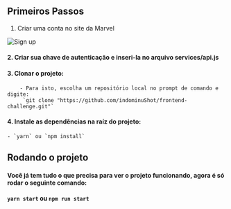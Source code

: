 ## Primeiros Passos

1. Criar uma conta no site da Marvel

![Sign up](https://github.com/indominuShot/frontend-challenge/blob/frontend-challenge/LuanSouza/assets/Anota%C3%A7%C3%A3o%202020-06-06%20194159.png?raw=true)



#### 2. Criar sua chave de autenticação e inseri-la no arquivo services/api.js


#### 3. Clonar o projeto:
        - Para isto, escolha um repositório local no prompt de comando e digite:
         `git clone "https://github.com/indominuShot/frontend-challenge.git"`
      
      
#### 4. Instale as dependências na raíz do projeto:
    - `yarn` ou `npm install`


## Rodando o projeto

#### Você já tem tudo o que precisa para ver o projeto funcionando, agora é só rodar o seguinte comando:

#### `yarn start` ou `npm run start`
